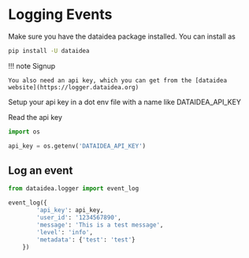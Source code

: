 # Logging Events 

Make sure you have the dataidea package installed. You can install as 

```sh title="Install DATAIDEA"
pip install -U dataidea
```

!!! note Signup

    You also need an api key, which you can get from the [dataidea website](https://logger.dataidea.org)

Setup your api key in a dot env file with a name like DATAIDEA_API_KEY

Read the api key

```py title="Get API Key" hl_lines="3"
import os 

api_key = os.getenv('DATAIDEA_API_KEY')
```

## Log an event

```py title="Log an event"
from dataidea.logger import event_log

event_log({
        'api_key': api_key,
        'user_id': '1234567890',
        'message': 'This is a test message',
        'level': 'info',
        'metadata': {'test': 'test'}
    })
```
